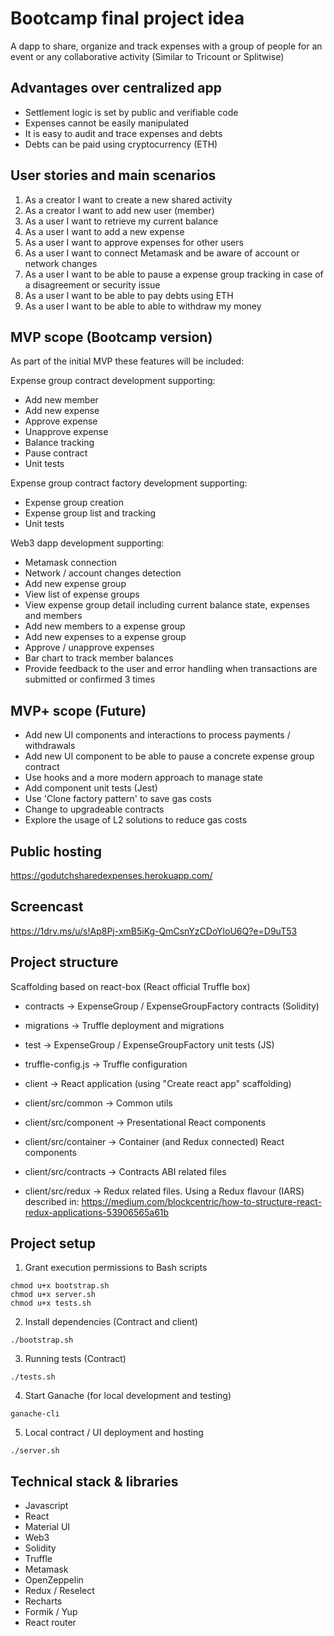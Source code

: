 
# Bootcamp final project idea

A dapp to share, organize and track expenses with a group of people for an event or any collaborative activity (Similar to Tricount or Splitwise)

## Advantages over centralized app

* Settlement logic is set by public and verifiable code 
* Expenses cannot be easily manipulated 
* It is easy to audit and trace expenses and debts
* Debts can be paid using cryptocurrency (ETH)

## User stories and main scenarios

1. As a creator I want to create a new shared activity
2. As a creator I want to add new user (member)
3. As a user I want to retrieve my current balance
4. As a user I want to add a new expense
5. As a user I want to approve expenses for other users
6. As a user I want to connect Metamask and be aware of account or network changes
7. As a user I want to be able to pause a expense group tracking in case of a disagreement or security issue
8. As a user I want to be able to pay debts using ETH
9. As a user I want to be able to able to withdraw my money

## MVP scope (Bootcamp version)

As part of the initial MVP these features will be included:

Expense group contract development supporting:

- Add new member
- Add new expense
- Approve expense
- Unapprove expense
- Balance tracking
- Pause contract
- Unit tests

Expense group contract factory development supporting:

- Expense group creation
- Expense group list and tracking
- Unit tests

Web3 dapp development supporting:

- Metamask connection 
- Network / account changes detection
- Add new expense group
- View list of expense groups
- View expense group detail including current balance state, expenses and members
- Add new members to a expense group
- Add new expenses to a expense group
- Approve / unapprove expenses
- Bar chart to track member balances
- Provide feedback to the user and error handling when transactions are submitted or confirmed 3 times
  
## MVP+ scope (Future)

- Add new UI components and interactions to process payments / withdrawals
- Add new UI component to be able to pause a concrete expense group contract
- Use hooks and a more modern approach to manage state
- Add component unit tests (Jest)
- Use 'Clone factory pattern' to save gas costs
- Change to upgradeable contracts 
- Explore the usage of L2 solutions to reduce gas costs
## Public hosting

https://godutchsharedexpenses.herokuapp.com/

## Screencast

https://1drv.ms/u/s!Ap8Pj-xmB5iKg-QmCsnYzCDoYloU6Q?e=D9uT53

## Project structure

Scaffolding based on react-box (React official Truffle box)

* contracts -> ExpenseGroup / ExpenseGroupFactory contracts (Solidity)
* migrations -> Truffle deployment and migrations
* test -> ExpenseGroup / ExpenseGroupFactory unit tests (JS)
* truffle-config.js -> Truffle configuration

* client -> React application (using "Create react app" scaffolding)
* client/src/common -> Common utils
* client/src/component -> Presentational React components
* client/src/container -> Container (and Redux connected) React components
* client/src/contracts -> Contracts ABI related files
* client/src/redux -> Redux related files. Using a Redux flavour (IARS) described in: https://medium.com/blockcentric/how-to-structure-react-redux-applications-53906565a61b

## Project setup

1. Grant execution permissions to Bash scripts
```
chmod u+x bootstrap.sh
chmod u+x server.sh
chmod u+x tests.sh
```
2. Install dependencies (Contract and client)
```
./bootstrap.sh
```
3. Running tests (Contract)
```
./tests.sh
```
4. Start Ganache (for local development and testing)
```
ganache-cli
```
5. Local contract / UI deployment and hosting
```
./server.sh
```

## Technical stack & libraries

* Javascript
* React
* Material UI
* Web3
* Solidity
* Truffle
* Metamask
* OpenZeppelin
* Redux / Reselect
* Recharts
* Formik / Yup
* React router  
